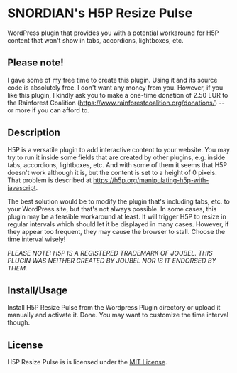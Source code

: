 # SNORDIAN's H5P Resize Pulse
WordPress plugin that provides you with a potential workaround for H5P content that won't show in tabs, accordions, lightboxes, etc.

## Please note!
I gave some of my free time to create this plugin. Using it and its source code is absolutely free. I don't want any money from you. However, if you like this plugin, I kindly ask you to make a one-time donation of 2.50 EUR to the Rainforest Coalition (https://www.rainforestcoalition.org/donations/) -- or more if you can afford to.

## Description
H5P is a versatile plugin to add interactive content to your website. You may try to run it inside some fields that are created by other plugins, e.g. inside tabs, accordions, lightboxes, etc. And with some of them it seems that H5P doesn't work although it is, but the content is set to a height of 0 pixels. That problem is described at https://h5p.org/manipulating-h5p-with-javascript.

The best solution would be to modify the plugin that's including tabs, etc. to your WordPress site, but that's not always possible. In some cases, this plugin may be a feasible workaround at least. It will trigger H5P to resize in regular intervals which should let it be displayed in many cases. However, if they appear too frequent, they may cause the browser to stall. Choose the time interval wisely!

*PLEASE NOTE: H5P IS A REGISTERED TRADEMARK OF JOUBEL. THIS PLUGIN WAS NEITHER CREATED BY JOUBEL NOR IS IT ENDORSED BY THEM.*

## Install/Usage
Install H5P Resize Pulse from the Wordpress Plugin directory or upload it manually and activate it. Done. You may want to customize the time interval though.

## License
H5P Resize Pulse is is licensed under the [MIT License](https://github.com/otacke/wp-h5p-resize-pulse/blob/master/LICENSE).
